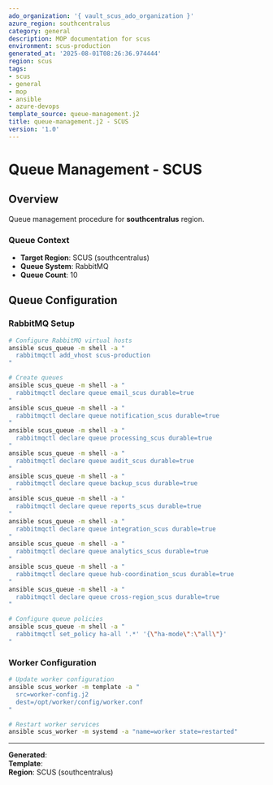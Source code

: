 ```yaml
---
ado_organization: '{ vault_scus_ado_organization }'
azure_region: southcentralus
category: general
description: MOP documentation for scus
environment: scus-production
generated_at: '2025-08-01T08:26:36.974444'
region: scus
tags:
- scus
- general
- mop
- ansible
- azure-devops
template_source: queue-management.j2
title: queue-management.j2 - SCUS
version: '1.0'
---
```



# Queue Management - SCUS

## Overview

Queue management procedure for **southcentralus** region.

### Queue Context

- **Target Region**: SCUS (southcentralus)
- **Queue System**: RabbitMQ
- **Queue Count**: 10

## Queue Configuration

### RabbitMQ Setup
```bash
# Configure RabbitMQ virtual hosts
ansible scus_queue -m shell -a "
  rabbitmqctl add_vhost scus-production
"

# Create queues
ansible scus_queue -m shell -a "
  rabbitmqctl declare queue email_scus durable=true
"
ansible scus_queue -m shell -a "
  rabbitmqctl declare queue notification_scus durable=true
"
ansible scus_queue -m shell -a "
  rabbitmqctl declare queue processing_scus durable=true
"
ansible scus_queue -m shell -a "
  rabbitmqctl declare queue audit_scus durable=true
"
ansible scus_queue -m shell -a "
  rabbitmqctl declare queue backup_scus durable=true
"
ansible scus_queue -m shell -a "
  rabbitmqctl declare queue reports_scus durable=true
"
ansible scus_queue -m shell -a "
  rabbitmqctl declare queue integration_scus durable=true
"
ansible scus_queue -m shell -a "
  rabbitmqctl declare queue analytics_scus durable=true
"
ansible scus_queue -m shell -a "
  rabbitmqctl declare queue hub-coordination_scus durable=true
"
ansible scus_queue -m shell -a "
  rabbitmqctl declare queue cross-region_scus durable=true
"

# Configure queue policies
ansible scus_queue -m shell -a "
  rabbitmqctl set_policy ha-all '.*' '{\"ha-mode\":\"all\"}'
"
```

### Worker Configuration
```bash
# Update worker configuration
ansible scus_worker -m template -a "
  src=worker-config.j2
  dest=/opt/worker/config/worker.conf
"

# Restart worker services
ansible scus_worker -m systemd -a "name=worker state=restarted"
```

---

**Generated**:   
**Template**:   
**Region**: SCUS (southcentralus)